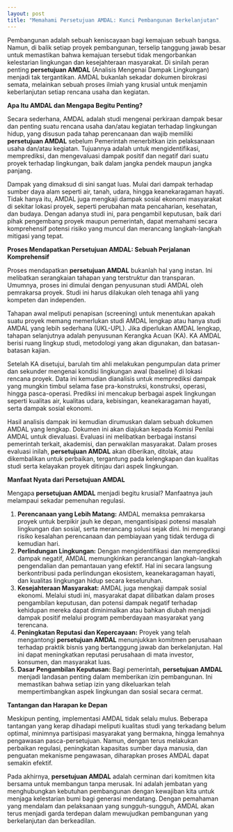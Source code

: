 ```yaml
---
layout: post
title: "Memahami Persetujuan AMDAL: Kunci Pembangunan Berkelanjutan"
---
```


Pembangunan adalah sebuah keniscayaan bagi kemajuan sebuah bangsa. Namun, di balik setiap proyek pembangunan, terselip tanggung jawab besar untuk memastikan bahwa kemajuan tersebut tidak mengorbankan kelestarian lingkungan dan kesejahteraan masyarakat. Di sinilah peran penting **persetujuan AMDAL** (Analisis Mengenai Dampak Lingkungan) menjadi tak tergantikan. AMDAL bukanlah sekadar dokumen birokrasi semata, melainkan sebuah proses ilmiah yang krusial untuk menjamin keberlanjutan setiap rencana usaha dan kegiatan.

**Apa Itu AMDAL dan Mengapa Begitu Penting?**

Secara sederhana, AMDAL adalah studi mengenai perkiraan dampak besar dan penting suatu rencana usaha dan/atau kegiatan terhadap lingkungan hidup, yang disusun pada tahap perencanaan dan wajib memiliki **persetujuan AMDAL** sebelum Pemerintah menerbitkan izin pelaksanaan usaha dan/atau kegiatan. Tujuannya adalah untuk mengidentifikasi, memprediksi, dan mengevaluasi dampak positif dan negatif dari suatu proyek terhadap lingkungan, baik dalam jangka pendek maupun jangka panjang.

Dampak yang dimaksud di sini sangat luas. Mulai dari dampak terhadap sumber daya alam seperti air, tanah, udara, hingga keanekaragaman hayati. Tidak hanya itu, AMDAL juga mengkaji dampak sosial ekonomi masyarakat di sekitar lokasi proyek, seperti perubahan mata pencaharian, kesehatan, dan budaya. Dengan adanya studi ini, para pengambil keputusan, baik dari pihak pengembang proyek maupun pemerintah, dapat memahami secara komprehensif potensi risiko yang muncul dan merancang langkah-langkah mitigasi yang tepat.

**Proses Mendapatkan Persetujuan AMDAL: Sebuah Perjalanan Komprehensif**

Proses mendapatkan **persetujuan AMDAL** bukanlah hal yang instan. Ini melibatkan serangkaian tahapan yang terstruktur dan transparan. Umumnya, proses ini dimulai dengan penyusunan studi AMDAL oleh pemrakarsa proyek. Studi ini harus dilakukan oleh tenaga ahli yang kompeten dan independen.

Tahapan awal meliputi penapisan (screening) untuk menentukan apakah suatu proyek memang memerlukan studi AMDAL lengkap atau hanya studi AMDAL yang lebih sederhana (UKL-UPL). Jika diperlukan AMDAL lengkap, tahapan selanjutnya adalah penyusunan Kerangka Acuan (KA). KA AMDAL berisi ruang lingkup studi, metodologi yang akan digunakan, dan batasan-batasan kajian.

Setelah KA disetujui, barulah tim ahli melakukan pengumpulan data primer dan sekunder mengenai kondisi lingkungan awal (baseline) di lokasi rencana proyek. Data ini kemudian dianalisis untuk memprediksi dampak yang mungkin timbul selama fase pra-konstruksi, konstruksi, operasi, hingga pasca-operasi. Prediksi ini mencakup berbagai aspek lingkungan seperti kualitas air, kualitas udara, kebisingan, keanekaragaman hayati, serta dampak sosial ekonomi.

Hasil analisis dampak ini kemudian dirumuskan dalam sebuah dokumen AMDAL yang lengkap. Dokumen ini akan diajukan kepada Komisi Penilai AMDAL untuk dievaluasi. Evaluasi ini melibatkan berbagai instansi pemerintah terkait, akademisi, dan perwakilan masyarakat. Dalam proses evaluasi inilah, **persetujuan AMDAL** akan diberikan, ditolak, atau dikembalikan untuk perbaikan, tergantung pada kelengkapan dan kualitas studi serta kelayakan proyek ditinjau dari aspek lingkungan.

**Manfaat Nyata dari Persetujuan AMDAL**

Mengapa **persetujuan AMDAL** menjadi begitu krusial? Manfaatnya jauh melampaui sekadar pemenuhan regulasi.

1.  **Perencanaan yang Lebih Matang:** AMDAL memaksa pemrakarsa proyek untuk berpikir jauh ke depan, mengantisipasi potensi masalah lingkungan dan sosial, serta merancang solusi sejak dini. Ini mengurangi risiko kesalahan perencanaan dan pembiayaan yang tidak terduga di kemudian hari.
2.  **Perlindungan Lingkungan:** Dengan mengidentifikasi dan memprediksi dampak negatif, AMDAL memungkinkan perancangan langkah-langkah pengendalian dan pemantauan yang efektif. Hal ini secara langsung berkontribusi pada perlindungan ekosistem, keanekaragaman hayati, dan kualitas lingkungan hidup secara keseluruhan.
3.  **Kesejahteraan Masyarakat:** AMDAL juga mengkaji dampak sosial ekonomi. Melalui studi ini, masyarakat dapat dilibatkan dalam proses pengambilan keputusan, dan potensi dampak negatif terhadap kehidupan mereka dapat diminimalkan atau bahkan diubah menjadi dampak positif melalui program pemberdayaan masyarakat yang terencana.
4.  **Peningkatan Reputasi dan Kepercayaan:** Proyek yang telah mengantongi **persetujuan AMDAL** menunjukkan komitmen perusahaan terhadap praktik bisnis yang bertanggung jawab dan berkelanjutan. Hal ini dapat meningkatkan reputasi perusahaan di mata investor, konsumen, dan masyarakat luas.
5.  **Dasar Pengambilan Keputusan:** Bagi pemerintah, **persetujuan AMDAL** menjadi landasan penting dalam memberikan izin pembangunan. Ini memastikan bahwa setiap izin yang dikeluarkan telah mempertimbangkan aspek lingkungan dan sosial secara cermat.

**Tantangan dan Harapan ke Depan**

Meskipun penting, implementasi AMDAL tidak selalu mulus. Beberapa tantangan yang kerap dihadapi meliputi kualitas studi yang terkadang belum optimal, minimnya partisipasi masyarakat yang bermakna, hingga lemahnya pengawasan pasca-persetujuan. Namun, dengan terus melakukan perbaikan regulasi, peningkatan kapasitas sumber daya manusia, dan penguatan mekanisme pengawasan, diharapkan proses AMDAL dapat semakin efektif.

Pada akhirnya, **persetujuan AMDAL** adalah cerminan dari komitmen kita bersama untuk membangun tanpa merusak. Ini adalah jembatan yang menghubungkan kebutuhan pembangunan dengan kewajiban kita untuk menjaga kelestarian bumi bagi generasi mendatang. Dengan pemahaman yang mendalam dan pelaksanaan yang sungguh-sungguh, AMDAL akan terus menjadi garda terdepan dalam mewujudkan pembangunan yang berkelanjutan dan berkeadilan.
